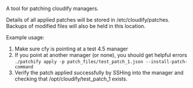 A tool for patching cloudify managers.

Details of all applied patches will be stored in /etc/cloudify/patches.
Backups of modified files will also be held in this location.

Example usage:
1. Make sure cfy is pointing at a test 4.5 manager
2. If you point at another manager (or none), you should get helpful errors<br />
`./patchify apply -p patch_files/test_patch_1.json --install-patch-command`
3. Verify the patch applied successfully by SSHing into the manager and checking that /opt/cloudify/test_patch_1 exists.
